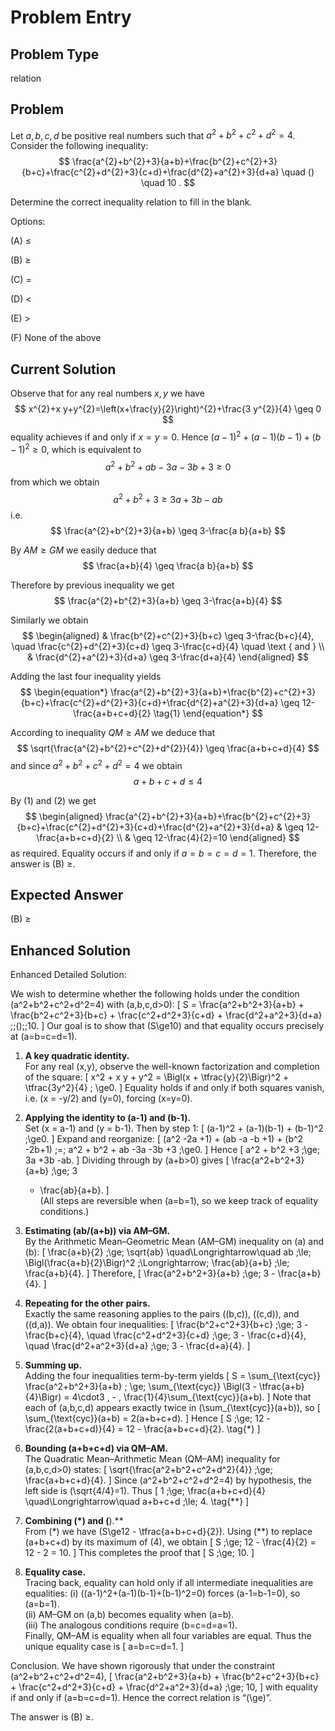 # Problem Entry

## Problem Type
relation

## Problem
Let $a, b, c, d$ be positive real numbers such that $a^{2}+b^{2}+c^{2}+d^{2}=4$. Consider the following inequality:
$$
\frac{a^{2}+b^{2}+3}{a+b}+\frac{b^{2}+c^{2}+3}{b+c}+\frac{c^{2}+d^{2}+3}{c+d}+\frac{d^{2}+a^{2}+3}{d+a} \quad () \quad 10 .
$$

Determine the correct inequality relation to fill in the blank.

Options:

(A) $\leq$ 

(B) $\geq$

(C) $=$ 

(D) $<$

(E) $>$

(F) None of the above

## Current Solution
Observe that for any real numbers $x, y$ we have
$$
x^{2}+x y+y^{2}=\left(x+\frac{y}{2}\right)^{2}+\frac{3 y^{2}}{4} \geq 0
$$
equality achieves if and only if $x=y=0$.
Hence $(a-1)^{2}+(a-1)(b-1)+(b-1)^{2} \geq 0$, which is equivalent to
$$
a^{2}+b^{2}+a b-3 a-3 b+3 \geq 0
$$
from which we obtain
$$
a^{2}+b^{2}+3 \geq 3 a+3 b-a b
$$
i.e.
$$
\frac{a^{2}+b^{2}+3}{a+b} \geq 3-\frac{a b}{a+b}
$$

By $A M \geq G M$ we easily deduce that
$$
\frac{a+b}{4} \geq \frac{a b}{a+b}
$$

Therefore by previous inequality we get
$$
\frac{a^{2}+b^{2}+3}{a+b} \geq 3-\frac{a+b}{4}
$$

Similarly we obtain
$$
\begin{aligned}
& \frac{b^{2}+c^{2}+3}{b+c} \geq 3-\frac{b+c}{4}, \quad \frac{c^{2}+d^{2}+3}{c+d} \geq 3-\frac{c+d}{4} \quad \text { and } \\
& \frac{d^{2}+a^{2}+3}{d+a} \geq 3-\frac{d+a}{4}
\end{aligned}
$$

Adding the last four inequality yields
$$
\begin{equation*}
\frac{a^{2}+b^{2}+3}{a+b}+\frac{b^{2}+c^{2}+3}{b+c}+\frac{c^{2}+d^{2}+3}{c+d}+\frac{d^{2}+a^{2}+3}{d+a} \geq 12-\frac{a+b+c+d}{2} \tag{1}
\end{equation*}
$$

According to inequality $Q M \geq A M$ we deduce that
$$
\sqrt{\frac{a^{2}+b^{2}+c^{2}+d^{2}}{4}} \geq \frac{a+b+c+d}{4}
$$
and since $a^{2}+b^{2}+c^{2}+d^{2}=4$ we obtain
$$
\begin{equation*}
a+b+c+d \leq 4 \tag{2}
\end{equation*}
$$

By (1) and (2) we get
$$
\begin{aligned}
\frac{a^{2}+b^{2}+3}{a+b}+\frac{b^{2}+c^{2}+3}{b+c}+\frac{c^{2}+d^{2}+3}{c+d}+\frac{d^{2}+a^{2}+3}{d+a} & \geq 12-\frac{a+b+c+d}{2} \\
& \geq 12-\frac{4}{2}=10
\end{aligned}
$$
as required.
Equality occurs if and only if $a=b=c=d=1$. Therefore, the answer is (B) $\geq$.

## Expected Answer
(B) $\geq$

## Enhanced Solution
Enhanced Detailed Solution:

We wish to determine whether the following holds under the condition \(a^2+b^2+c^2+d^2=4\) with \(a,b,c,d>0\):
\[
S = \frac{a^2+b^2+3}{a+b} + \frac{b^2+c^2+3}{b+c} + \frac{c^2+d^2+3}{c+d} + \frac{d^2+a^2+3}{d+a} \;\;()\;\;10.
\]
Our goal is to show that \(S\ge10\) and that equality occurs precisely at \(a=b=c=d=1\).

1.  **A key quadratic identity.**  
    For any real \(x,y\), observe the well-known factorization and completion of the square:
    \[
    x^2 + x y + y^2 = \Bigl(x + \tfrac{y}{2}\Bigr)^2 + \tfrac{3y^2}{4} \;
    \ge0.
    \]
    Equality holds if and only if both squares vanish, i.e. \(x = -y/2\) and \(y=0\), forcing \(x=y=0\).

2.  **Applying the identity to \(a-1\) and \(b-1\).**  
    Set \(x = a-1\) and \(y = b-1\).  Then by step 1:
    \[
    (a-1)^2 + (a-1)(b-1) + (b-1)^2 \;\ge0.
    \]
    Expand and reorganize:
    \[
    (a^2 -2a +1) + (ab -a -b +1) + (b^2 -2b+1) \;=\; a^2 + b^2 + ab -3a -3b +3 \;\ge0.
    \]
    Hence
    \[
    a^2 + b^2 +3 \;\ge\; 3a +3b -ab.
    \]
    Dividing through by \(a+b>0\) gives
    \[
    \frac{a^2+b^2+3}{a+b} \;\ge\; 3 
      - \frac{ab}{a+b}.
    \]  
    (All steps are reversible when \(a=b=1\), so we keep track of equality conditions.)

3.  **Estimating \(ab/(a+b)\) via AM–GM.**  
    By the Arithmetic Mean–Geometric Mean (AM–GM) inequality on \(a\) and \(b\):
    \[
    \frac{a+b}{2} \;\ge\; \sqrt{ab}
    \quad\Longrightarrow\quad
    ab \;\le\; \Bigl(\frac{a+b}{2}\Bigr)^2
    \;\Longrightarrow\; 
    \frac{ab}{a+b} \;\le\; \frac{a+b}{4}.
    \]
    Therefore,
    \[
    \frac{a^2+b^2+3}{a+b} \;\ge\; 3 - \frac{a+b}{4}.
    \]

4.  **Repeating for the other pairs.**  
    Exactly the same reasoning applies to the pairs \((b,c)\), \((c,d)\), and \((d,a)\).  We obtain four inequalities:
    \[
    \frac{b^2+c^2+3}{b+c} \;\ge\; 3 - \frac{b+c}{4},
    \quad
    \frac{c^2+d^2+3}{c+d} \;\ge\; 3 - \frac{c+d}{4},
    \quad
    \frac{d^2+a^2+3}{d+a} \;\ge\; 3 - \frac{d+a}{4}.
    \]

5.  **Summing up.**  
    Adding the four inequalities term-by-term yields
    \[
    S = \sum_{\text{cyc}} \frac{a^2+b^2+3}{a+b} \;
      \ge\; \sum_{\text{cyc}} \Bigl(3 - \tfrac{a+b}{4}\Bigr)
      = 4\cdot3 \, - \, \frac{1}{4}\sum_{\text{cyc}}(a+b).
    \]
    Note that each of \(a,b,c,d\) appears exactly twice in \(\sum_{\text{cyc}}(a+b)\), so
    \[
    \sum_{\text{cyc}}(a+b) = 2(a+b+c+d).
    \]
    Hence
    \[
    S \;\ge\; 12 - \frac{2(a+b+c+d)}{4} = 12 - \frac{a+b+c+d}{2}.
    \tag{*}
    \]

6.  **Bounding \(a+b+c+d\) via QM–AM.**  
    The Quadratic Mean–Arithmetic Mean (QM–AM) inequality for \(a,b,c,d>0\) states:
    \[
    \sqrt{\frac{a^2+b^2+c^2+d^2}{4}} \;\ge\; \frac{a+b+c+d}{4}.
    \]
    Since \(a^2+b^2+c^2+d^2=4\) by hypothesis, the left side is \(\sqrt{4/4}=1\).  Thus
    \[
    1 \;\ge\; \frac{a+b+c+d}{4} 
    \quad\Longrightarrow\quad
    a+b+c+d \;\le\; 4.
    \tag{**}
    \]

7.  **Combining (*) and (**).**  
    From (*) we have \(S\ge12 - \tfrac{a+b+c+d}{2}\).  Using (**) to replace \(a+b+c+d\) by its maximum of \(4\), we obtain
    \[
    S \;\ge\; 12 - \frac{4}{2} = 12 - 2 = 10.
    \]
    This completes the proof that
    \[
    S \;\ge\; 10.
    \]

8.  **Equality case.**  
    Tracing back, equality can hold only if all intermediate inequalities are equalities:
    (i) \((a-1)^2+(a-1)(b-1)+(b-1)^2=0\) forces \(a-1=b-1=0\), so \(a=b=1\).  
    (ii) AM–GM on \(a,b\) becomes equality when \(a=b\).  
    (iii) The analogous conditions require \(b=c=d=a=1\).  
    Finally, QM–AM is equality when all four variables are equal.  Thus the unique equality case is
    \[
    a=b=c=d=1.
    \]

Conclusion.  We have shown rigorously that under the constraint \(a^2+b^2+c^2+d^2=4\),
\[
\frac{a^2+b^2+3}{a+b} + \frac{b^2+c^2+3}{b+c} + \frac{c^2+d^2+3}{c+d} + \frac{d^2+a^2+3}{d+a} \;\ge\; 10,
\]
with equality if and only if \(a=b=c=d=1\).  Hence the correct relation is “\(\ge\)”.

The answer is (B) $\ge$.
